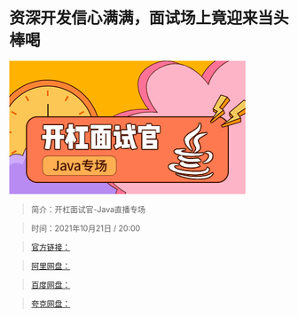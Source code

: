 # 资深开发信心满满，面试场上竟迎来当头棒喝

![img](../../assets/Cgp9HWFpLhaACW4fAABx3HIJ69Q856.png)

> 简介：开杠面试官-Java直播专场

> 时间：2021年10月21日 / 20:00

> [官方链接：]()

> [阿里网盘：]()

> [百度网盘：]()

> [夸克网盘：]()

